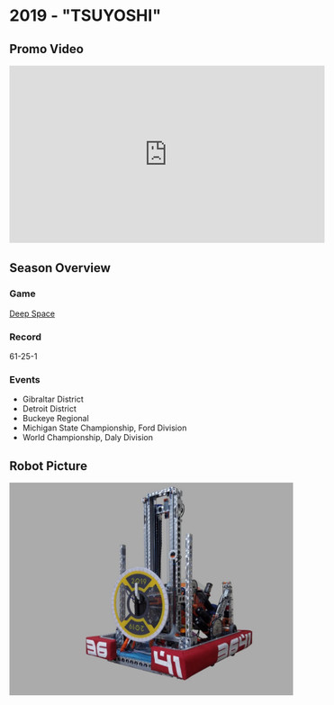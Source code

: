 # 2019 - "TSUYOSHI"

## Promo Video

<iframe width="560" height="315" src="https://www.youtube.com/embed/sq2pziZtTsc?si=j5Tym1r4f0uishVL" title="YouTube video player" frameborder="0" allow="accelerometer; autoplay; clipboard-write; encrypted-media; gyroscope; picture-in-picture; web-share" referrerpolicy="strict-origin-when-cross-origin" allowfullscreen></iframe>

## Season Overview

### Game

[Deep Space](https://youtu.be/Mew6G_og-PI)

### Record

61-25-1

### Events

- Gibraltar District
- Detroit District
- Buckeye Regional
- Michigan State Championship, Ford Division
- World Championship, Daly Division

## Robot Picture

![alt text](Media/2019_Robot.png)

